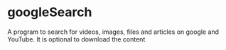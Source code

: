 # googleSearch
A program to search for videos, images, files and articles on google and YouTube. It is optional to download the content
